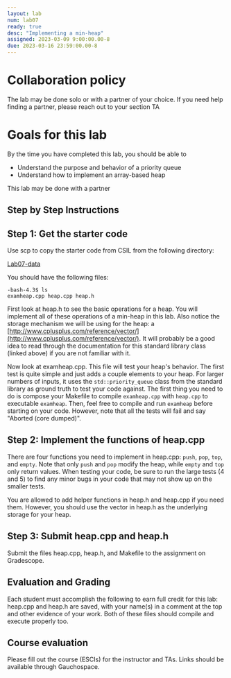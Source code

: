 ```yaml
---
layout: lab
num: lab07
ready: true
desc: "Implementing a min-heap"
assigned: 2023-03-09 9:00:00.00-8
due: 2023-03-16 23:59:00.00-8
---
```


# Collaboration policy
The lab may be done solo or with a partner of your choice. If you need help finding a partner, please reach out to your section TA

# Goals for this lab

By the time you have completed this lab, you should be able to

* Understand the purpose and behavior of a priority queue
* Understand how to implement an array-based heap

This lab may be done with a partner

## Step by Step Instructions

 
## Step 1: Get the starter code
Use scp to copy the starter code from CSIL from the following directory:

[Lab07-data](https://github.com/ucsb-cs24-w22/Lab07-data)


You should have the following files:

```
-bash-4.3$ ls
examheap.cpp heap.cpp heap.h
```

First look at heap.h to see the basic operations for a heap. You will implement all of these operations of a min-heap in this lab. Also notice the storage mechanism we will be using for the heap: a [http://www.cplusplus.com/reference/vector/](http://www.cplusplus.com/reference/vector/). It will probably be a good idea to read through the documentation for this standard library class (linked above) if you are not familiar with it.

Now look at examheap.cpp. This file will test your heap's behavior. The first test is quite simple and just adds a couple elements to your heap. For larger numbers of inputs, it uses the `std::priority_queue` class from the standard library as ground truth to test your code against. The first thing you need to do is compose your Makefile to compile `examheap.cpp` with `heap.cpp` to executable `examheap`. Then, feel free to compile and run `examheap` before starting on your code. However, note that all the tests will fail and say "Aborted (core dumped)".

## Step 2: Implement the functions of heap.cpp

There are four functions you need to implement in heap.cpp: `push`, `pop`, `top`, and `empty`. Note that only `push` and `pop` modify the heap, while `empty` and `top` only return values. When testing your code, be sure to run the large tests (4 and 5) to find any minor bugs in your code that may not show up on the smaller tests.

You are allowed to add helper functions in heap.h and heap.cpp if you need them. However, you should use the vector in heap.h as the underlying storage for your heap.

## Step 3: Submit heap.cpp and heap.h

Submit the files heap.cpp, heap.h, and Makefile to the assignment on Gradescope.

## Evaluation and Grading

Each student must accomplish the following to earn full credit for this lab:
heap.cpp and heap.h are saved, with your name(s) in a comment at the top and other evidence of your work. Both of these files should compile and execute properly too.

## Course evaluation
Please fill out the course (ESCIs) for the instructor and TAs. Links should be available through Gauchospace.